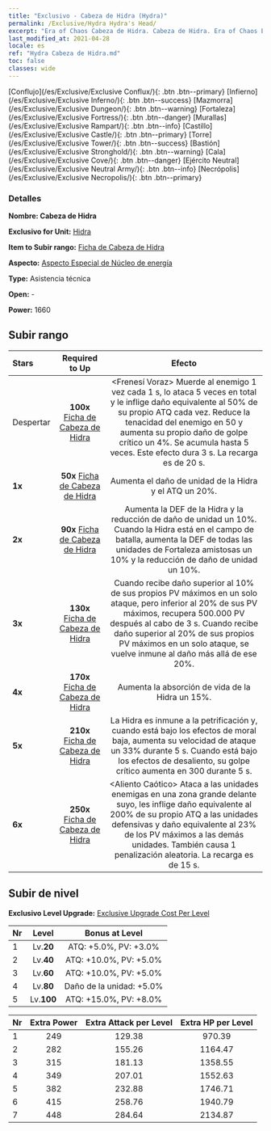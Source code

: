 ```yaml
---
title: "Exclusivo - Cabeza de Hidra (Hydra)"
permalink: /Exclusive/Hydra Hydra's Head/
excerpt: "Era of Chaos Cabeza de Hidra. Cabeza de Hidra. Era of Chaos Exclusivo Cabeza de Hidra. Hidra Exclusivo."
last_modified_at: 2021-04-28
locale: es
ref: "Hydra Cabeza de Hidra.md"
toc: false
classes: wide
---
```

 [Conflujo](/es/Exclusive/Exclusive Conflux/){: .btn .btn--primary} [Infierno](/es/Exclusive/Exclusive Inferno/){: .btn .btn--success} [Mazmorra](/es/Exclusive/Exclusive Dungeon/){: .btn .btn--warning} [Fortaleza](/es/Exclusive/Exclusive Fortress/){: .btn .btn--danger} [Murallas](/es/Exclusive/Exclusive Rampart/){: .btn .btn--info} [Castillo](/es/Exclusive/Exclusive Castle/){: .btn .btn--primary} [Torre](/es/Exclusive/Exclusive Tower/){: .btn .btn--success} [Bastión](/es/Exclusive/Exclusive Stronghold/){: .btn .btn--warning} [Cala](/es/Exclusive/Exclusive Cove/){: .btn .btn--danger} [Ejército Neutral](/es/Exclusive/Exclusive Neutral Army/){: .btn .btn--info} [Necrópolis](/es/Exclusive/Exclusive Necropolis/){: .btn .btn--primary} 

### Detalles
 **Nombre: Cabeza de Hidra** 

 **Exclusivo for Unit:** [Hidra](/es/units/Hydra/) 

 **Item to Subir rango:** [Ficha de Cabeza de Hidra](/ItemsES/con_997/)

 **Aspecto:** [Aspecto Especial de Núcleo de energía](/ItemsES/con_665/)

 **Type:** Asistencia técnica

 **Open:** -

 **Power:** 1660

## Subir rango

  |     Stars    |  Required to Up | Efecto |
  |:-------------|:---------------:|:---------------:|
  |  Despertar  | **100x** [Ficha de Cabeza de Hidra](/ItemsES/con_997/) | <Frenesí Voraz> Muerde al enemigo 1 vez cada 1 s, lo ataca 5 veces en total y le inflige daño equivalente al 50% de su propio ATQ cada vez. Reduce la tenacidad del enemigo en 50 y aumenta su propio daño de golpe crítico un 4%. Se acumula hasta 5 veces. Este efecto dura 3 s. La recarga es de 20 s. |
  | **1x** <i class="fas fa-star"/> | **50x** [Ficha de Cabeza de Hidra](/ItemsES/con_997/) | Aumenta el daño de unidad de la Hidra y el ATQ un 20%. |
  | **2x** <i class="fas fa-star"/> | **90x** [Ficha de Cabeza de Hidra](/ItemsES/con_997/) | Aumenta la DEF de la Hidra y la reducción de daño de unidad un 10%. Cuando la Hidra está en el campo de batalla, aumenta la DEF de todas las unidades de Fortaleza amistosas un 10% y la reducción de daño de unidad un 10%. |
  | **3x** <i class="fas fa-star"/> | **130x** [Ficha de Cabeza de Hidra](/ItemsES/con_997/) | <Renacer> Cuando recibe daño superior al 10% de sus propios PV máximos en un solo ataque, pero inferior al 20% de sus PV máximos, recupera 500.000 PV después al cabo de 3 s. Cuando recibe daño superior al 20% de sus propios PV máximos en un solo ataque, se vuelve inmune al daño más allá de ese 20%. |
  | **4x** <i class="fas fa-star"/> | **170x** [Ficha de Cabeza de Hidra](/ItemsES/con_997/) | Aumenta la absorción de vida de la Hidra un 15%. |
  | **5x** <i class="fas fa-star"/> | **210x** [Ficha de Cabeza de Hidra](/ItemsES/con_997/) | La Hidra es inmune a la petrificación y, cuando está bajo los efectos de moral baja, aumenta su velocidad de ataque un 33% durante 5 s. Cuando está bajo los efectos de desaliento, su golpe crítico aumenta en 300 durante 5 s. |
  | **6x** <i class="fas fa-star"/> | **250x** [Ficha de Cabeza de Hidra](/ItemsES/con_997/) | <Aliento Caótico> Ataca a las unidades enemigas en una zona grande delante suyo, les inflige daño equivalente al 200% de su propio ATQ a las unidades defensivas y daño equivalente al 23% de los PV máximos a las demás unidades. También causa 1 penalización aleatoria. La recarga es de 15 s. |


## Subir de nivel
 **Exclusivo Level Upgrade:** [Exclusive Upgrade Cost Per Level](/Exclusive/ExclusiveUpgradeCostPerLevel/)

  |  Nr  |   Level  | Bonus at Level |
  |:-----|:--------:|:--------------:|
  | 1 | Lv.**20** | ATQ: +5.0%, PV: +3.0% |
  | 2 | Lv.**40** | ATQ: +10.0%, PV: +5.0% |
  | 3 | Lv.**60** | ATQ: +10.0%, PV: +5.0% |
  | 4 | Lv.**80** | Daño de la unidad: +5.0% |
  | 5 | Lv.**100** | ATQ: +15.0%, PV: +8.0% |


  |  Nr  |  Extra Power | Extra Attack per Level | Extra HP per Level |
  |:-----|:--------:|:--------:|:--------:|
  | 1 | 249 | 129.38 | 970.39 |
  | 2 | 282 | 155.26 | 1164.47 |
  | 3 | 315 | 181.13 | 1358.55 |
  | 4 | 349 | 207.01 | 1552.63 |
  | 5 | 382 | 232.88 | 1746.71 |
  | 6 | 415 | 258.76 | 1940.79 |
  | 7 | 448 | 284.64 | 2134.87 |


